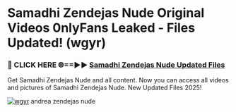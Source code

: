 # Samadhi Zendejas Nude Original Videos 0nlyFans Leaked - Files Updated! (wgyr)

<h3>🔴 CLICK HERE 🌐==►► <a href="https://tinyurl.com/yc6ubb5a" rel="nofollow">Samadhi Zendejas Nude Updated Files</a></h3>

Get Samadhi Zendejas Nude and all content. Now you can access all videos and pictures of Samadhi Zendejas Nude. New Updated Files 2025!

[![wgyr](https://i.imgur.com/7eu0CRL.gif)](https://tinyurl.com/yc6ubb5a)
andrea zendejas nude
